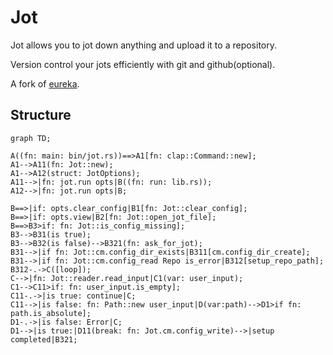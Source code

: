 # Jot

Jot allows you to jot down anything and upload it to a repository.

Version control your jots efficiently with git and github(optional).

A fork of [eureka](https://github.com/simeg/eureka).

## Structure

<!-- https://jojozhuang.github.io/tutorial/mermaid-cheat-sheet/  -->

```mermaid
graph TD;

A((fn: main: bin/jot.rs))==>A1[fn: clap::Command::new];
A1-->A11(fn: Jot::new);
A1-->A12(struct: JotOptions);
A11-->|fn: jot.run opts|B((fn: run: lib.rs));
A12-->|fn: jot.run opts|B;

B==>|if: opts.clear_config|B1[fn: Jot::clear_config];
B==>|if: opts.view|B2[fn: Jot::open_jot_file];
B==>B3>if: fn: Jot::is_config_missing];
B3-->B31(is true);
B3-->B32(is false)-->B321(fn: ask_for_jot);
B31-->|if fn: Jot::cm.config_dir_exists|B311[cm.config_dir_create];
B31-->|if fn: Jot::cm.config_read Repo is_error|B312[setup_repo_path];
B312-.->C([loop]);
C-->|fn: Jot::reader.read_input|C1(var: user_input);
C1-->C11>if: fn: user_input.is_empty];
C11-.->|is true: continue|C;
C11-->|is false: fn: Path::new user_input|D(var:path)-->D1>if fn: path.is_absolute];
D1-.->|is false: Error|C;
D1-->|is true:|D11(break: fn: Jot.cm.config_write)-->|setup completed|B321;
```
